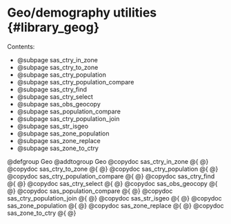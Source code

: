 # Geo/demography utilities {#library_geog}

Contents:

- @subpage sas_ctry_in_zone
- @subpage sas_ctry_to_zone
- @subpage sas_ctry_population
- @subpage sas_ctry_population_compare
- @subpage sas_ctry_find
- @subpage sas_ctry_select
- @subpage sas_obs_geocopy
- @subpage sas_population_compare
- @subpage sas_ctry_population_join
- @subpage sas_str_isgeo
- @subpage sas_zone_population
- @subpage sas_zone_replace
- @subpage sas_zone_to_ctry

@defgroup Geo
@addtogroup Geo
@copydoc sas_ctry_in_zone
@{
@}
@copydoc sas_ctry_to_zone
@{
@}
@copydoc sas_ctry_population
@{
@}
@copydoc sas_ctry_population_compare
@{
@}
@copydoc sas_ctry_find
@{
@}
@copydoc sas_ctry_select
@{
@}
@copydoc sas_obs_geocopy
@{
@}
@copydoc sas_population_compare
@{
@}
@copydoc sas_ctry_population_join
@{
@}
@copydoc sas_str_isgeo
@{
@}
@copydoc sas_zone_population
@{
@}
@copydoc sas_zone_replace
@{
@}
@copydoc sas_zone_to_ctry
@{
@}
